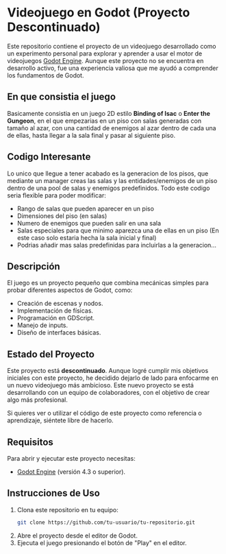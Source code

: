 # Videojuego en Godot (Proyecto Descontinuado)

Este repositorio contiene el proyecto de un videojuego desarrollado como un experimento personal para explorar y aprender a usar el motor de videojuegos [Godot Engine](https://godotengine.org/).
Aunque este proyecto no se encuentra en desarrollo activo, fue una experiencia valiosa que me ayudó a comprender los fundamentos de Godot.

## En que consistia el juego

Basicamente consistia en un juego 2D estilo **Binding of Isac** o **Enter the Gungeon**, en el que empezarias en un piso con salas generadas con tamaño al azar, con una cantidad de enemigos al azar dentro de cada una de ellas, hasta llegar a la sala final y pasar al siguiente piso.

## Codigo Interesante

Lo unico que llegue a tener acabado es la generacion de los pisos, que mediante un manager creas las salas y las entidades/enemigos de un piso dentro de una pool de salas y enemigos predefinidos.
Todo este codigo seria flexible para poder modificar:
- Rango de salas que pueden aparecer en un piso
- Dimensiones del piso (en salas)
- Numero de enemigos que pueden salir en una sala
- Salas especiales para que minimo aparezca una de ellas en un piso (En este caso solo estaria hecha la sala inicial y final)
- Podrias añadir mas salas predefinidas para incluirlas a la generacion...

## Descripción

El juego es un proyecto pequeño que combina mecánicas simples para probar diferentes aspectos de Godot, como:
- Creación de escenas y nodos.
- Implementación de físicas.
- Programación en GDScript.
- Manejo de inputs.
- Diseño de interfaces básicas.

## Estado del Proyecto

Este proyecto está **descontinuado**. Aunque logré cumplir mis objetivos iniciales con este proyecto, he decidido dejarlo de lado para enfocarme en un nuevo videojuego más ambicioso. Este nuevo proyecto se está desarrollando con un equipo de colaboradores, con el objetivo de crear algo más profesional.

Si quieres ver o utilizar el código de este proyecto como referencia o aprendizaje, siéntete libre de hacerlo.

## Requisitos

Para abrir y ejecutar este proyecto necesitas:
- [Godot Engine](https://godotengine.org/) (versión 4.3 o superior).

## Instrucciones de Uso

1. Clona este repositorio en tu equipo:
   ```bash
   git clone https://github.com/tu-usuario/tu-repositorio.git
   ```
2. Abre el proyecto desde el editor de Godot.
3. Ejecuta el juego presionando el botón de "Play" en el editor.
